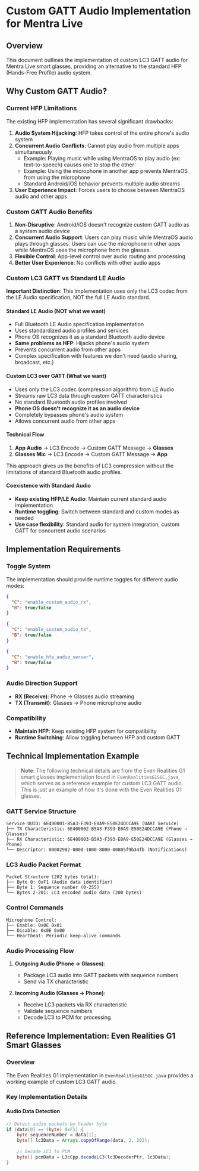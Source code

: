 # Custom GATT Audio Implementation for Mentra Live

## Overview

This document outlines the implementation of custom LC3 GATT audio for Mentra Live smart glasses, providing an alternative to the standard HFP (Hands-Free Profile) audio system.

## Why Custom GATT Audio?

### Current HFP Limitations

The existing HFP implementation has several significant drawbacks:

1. **Audio System Hijacking**: HFP takes control of the entire phone's audio system
2. **Concurrent Audio Conflicts**: Cannot play audio from multiple apps simultaneously
   - Example: Playing music while using MentraOS to play audio (ex: text-to-speech) causes one to stop the other
   - Example: Using the microphone in another app prevents MentraOS from using the microphone
   - Standard Android/iOS behavior prevents multiple audio streams
3. **User Experience Impact**: Forces users to choose between MentraOS audio and other apps

### Custom GATT Audio Benefits

1. **Non-Disruptive**: Android/iOS doesn't recognize custom GATT audio as a system audio device
2. **Concurrent Audio Support**: Users can play music while MentraOS audio plays through glasses. Users can use the microphone in other apps while MentraOS uses the microphone from the glasses.
3. **Flexible Control**: App-level control over audio routing and processing
4. **Better User Experience**: No conflicts with other audio apps

### Custom LC3 GATT vs Standard LE Audio

**Important Distinction**: This implementation uses only the LC3 codec from the LE Audio specification, NOT the full LE Audio standard.

#### Standard LE Audio (NOT what we want)
- Full Bluetooth LE Audio specification implementation
- Uses standardized audio profiles and services
- Phone OS recognizes it as a standard Bluetooth audio device
- **Same problems as HFP**: Hijacks phone's audio system
- Prevents concurrent audio from other apps
- Complex specification with features we don't need (audio sharing, broadcast, etc.)

#### Custom LC3 over GATT (What we want)
- Uses only the LC3 codec (compression algorithm) from LE Audio
- Streams raw LC3 data through custom GATT characteristics
- No standard Bluetooth audio profiles involved
- **Phone OS doesn't recognize it as an audio device**
- Completely bypasses phone's audio system
- Allows concurrent audio from other apps

#### Technical Flow
1. **App Audio** → LC3 Encode → Custom GATT Message → **Glasses**
2. **Glasses Mic** → LC3 Encode → Custom GATT Message → **App**

This approach gives us the benefits of LC3 compression without the limitations of standard Bluetooth audio profiles.

#### Coexistence with Standard Audio
- **Keep existing HFP/LE Audio**: Maintain current standard audio implementation
- **Runtime toggling**: Switch between standard and custom modes as needed
- **Use case flexibility**: Standard audio for system integration, custom GATT for concurrent audio scenarios

## Implementation Requirements

### Toggle System

The implementation should provide runtime toggles for different audio modes:

```json
{
  "C": "enable_custom_audio_rx",
  "B": true/false
}
```

```json
{
  "C": "enable_custom_audio_tx", 
  "B": true/false
}
```

```json
{
  "C": "enable_hfp_audio_server",
  "B": true/false
}
```

### Audio Direction Support

- **RX (Receive)**: Phone → Glasses audio streaming
- **TX (Transmit)**: Glasses → Phone microphone audio

### Compatibility

- **Maintain HFP**: Keep existing HFP system for compatibility
- **Runtime Switching**: Allow toggling between HFP and custom GATT

## Technical Implementation Example

> **Note**: The following technical details are from the Even Realities G1 smart glasses implementation found in `EvenRealitiesG1SGC.java`, which serves as a reference example for custom LC3 GATT audio. This is just an example of how it's done with the Even Realities G1 glasses.

### GATT Service Structure

```
Service UUID: 6E400001-B5A3-F393-E0A9-E50E24DCCA9E (UART Service)
├── TX Characteristic: 6E400002-B5A3-F393-E0A9-E50E24DCCA9E (Phone → Glasses)
├── RX Characteristic: 6E400003-B5A3-F393-E0A9-E50E24DCCA9E (Glasses → Phone)
└── Descriptor: 00002902-0000-1000-8000-00805f9b34fb (Notifications)
```

### LC3 Audio Packet Format

```
Packet Structure (202 bytes total):
├── Byte 0: 0xF1 (Audio data identifier)
├── Byte 1: Sequence number (0-255)
└── Bytes 2-201: LC3 encoded audio data (200 bytes)
```

### Control Commands

```
Microphone Control:
├── Enable: 0x0E 0x01
├── Disable: 0x0E 0x00
└── Heartbeat: Periodic keep-alive commands
```

### Audio Processing Flow

1. **Outgoing Audio (Phone → Glasses)**:
   - Package LC3 audio into GATT packets with sequence numbers
   - Send via TX characteristic

2. **Incoming Audio (Glasses → Phone)**:
   - Receive LC3 packets via RX characteristic
   - Validate sequence numbers
   - Decode LC3 to PCM for processing

## Reference Implementation: Even Realities G1 Smart Glasses

### Overview

The Even Realities G1 implementation in `EvenRealitiesG1SGC.java` provides a working example of custom LC3 GATT audio.

### Key Implementation Details

#### Audio Data Detection
```java
// Detect audio packets by header byte
if (data[0] == (byte) 0xF1) {
    byte sequenceNumber = data[1];
    byte[] lc3Data = Arrays.copyOfRange(data, 2, 202);
    
    // Decode LC3 to PCM
    byte[] pcmData = L3cCpp.decodeLC3(lc3DecoderPtr, lc3Data);
}
```
